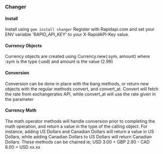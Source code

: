 ### Changer

#### Install 
Install using `gem install changer`
Register with Rapidapi.com and set your ENV variable 'RAPID_API_KEY' to your
X-RapidAPI-Key value.

#### Currency Objects
Currency objects are created using Currency.new(:sym, amount)
where :sym is the type (:usd) and amount is the value (2.99)

#### Conversion
Conversion can be done in place with the bang methods, or return 
new objects with the regular methods convert, and convert_at.  Convert will
fetch the rate from exchangerates API, while convert_at will use the rate
given in the parameter

#### Currency Math
The math operator methods will handle conversion prior to completing the math
operation, and return a value in the type of the calling object.  For instance,
adding US Dollars and Canadian Dollars will return a value in US Dollars, while
adding Canadian Dollars to US Dollars will return Canadian Dollars.  These 
methods can be chained ie; USD 3.00 + GBP 2.90 - CAD 6.00 = USD xx.xx
